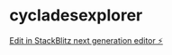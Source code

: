 # cycladesexplorer

[Edit in StackBlitz next generation editor ⚡️](https://stackblitz.com/~/github.com/otouristas/cycladesexplorer)